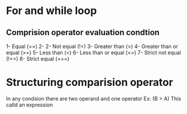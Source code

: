# For and while loop
## Comprision operator evaluation condtion

1-	Equal (==)
2-	2- Not equal (!=)
3-	Greater than (>)
4-	Greater than or equal (>=)
5-	Less than (<) 
6-	Less than or equal (<=)
7-	Strict not equal (!==)
8-	Strict equal (===)

# Structuring comparision operator
In any condsion there are two operand and one operator
Ex:
(B > A)
This calld an expression



